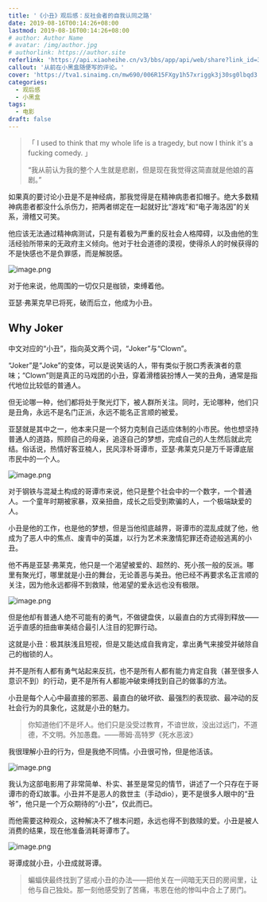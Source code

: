 ```yaml
---
title: '《小丑》观后感：反社会者的自我认同之路'
date: 2019-08-16T00:14:26+08:00
lastmod: 2019-08-16T00:14:26+08:00
# author: Author Name
# avatar: /img/author.jpg
# authorlink: https://author.site
referlink: 'https://api.xiaoheihe.cn/v3/bbs/app/api/web/share?link_id=35018201'
callout: '从前在小黑盒随便写的评论。'
cover: 'https://tva1.sinaimg.cn/mw690/006R15FXgy1h57xriggk3j30sg0lbqd3.jpg'
categories:
  - 观后感
  - 小黑盒
tags:
  - 电影
draft: false
---
```

> 「 I used to think that my whole life is a tragedy, but now I think it's a fucking comedy. 」
> 
> “我从前认为我的整个人生就是悲剧，但是现在我觉得这简直就是他娘的喜剧。”

如果真的要讨论小丑是不是神经病，那我觉得是在精神病患者扣帽子。绝大多数精神病患者都没什么杀伤力，把两者绑定在一起就好比“游戏”和“电子海洛因”的关系，滑稽又可笑。

他应该无法通过精神病测试，只是有着极为严重的反社会人格障碍，以及由他的生活经验所带来的无政府主义倾向。他对于社会道德的漠视，使得杀人的时候获得的不是快感也不是负罪感，而是解脱感。

![image.png](https://tva1.sinaimg.cn/mw690/006R15FXgy1h57wnvepgnj31hc0ss7j4.jpg)

对于他来说，他周围的一切仅只是枷锁，束缚着他。

亚瑟·弗莱克早已将死，破而后立，他成为小丑。

## Why Joker

中文对应的“小丑”，指向英文两个词，“Joker”与“Clown”。

“Joker”是“Joke”的变体，可以是说笑话的人，带有类似于脱口秀表演者的意味；“Clown”则是真正的马戏团的小丑，穿着滑稽装扮博人一笑的丑角，通常是指代地位比较低的普通人。

但无论哪一种，他们都将处于聚光灯下，被人群所关注。同时，无论哪种，他们只是丑角，永远不是名门正派，永远不能名正言顺的被爱。

亚瑟就是其中之一，他本来只是一个努力克制自己适应体制的小市民。他也想坚持普通人的道路，照顾自己的母亲，追逐自己的梦想，完成自己的人生然后就此完结。俗话说，热情好客亚楠人，民风淳朴哥谭市，亚瑟·弗莱克只是万千哥谭底层市民中的一个人。

![image.png](https://tva1.sinaimg.cn/mw690/006R15FXgy1h57wpdtvsxj31hc0ss492.jpg)

对于钢铁与混凝土构成的哥谭市来说，他只是整个社会中的一个数字，一个普通人。一个童年时期被家暴，双亲扭曲，成长之后受到欺骗的人，一个极端缺爱的人。

小丑是他的工作，也是他的梦想，但是当他彻底越界，哥谭市的混乱成就了他，他成为了恶人中的焦点、废青中的英雄，以行为艺术来激情犯罪还奇迹般逃离的小丑。

他不再是亚瑟·弗莱克，他只是一个渴望被爱的、超然的、死小孩一般的反派。哪里有聚光灯，哪里就是小丑的舞台，无论善恶与美丑。他已经不再要求名正言顺的关注，因为他永远都得不到救赎，他渴望的爱永远也没有极限。

![image.png](https://tva1.sinaimg.cn/mw690/006R15FXgy1h57wpmn8qij31hc0ss4g7.jpg)

但是他却有普通人绝不可能有的勇气，不做键盘侠，以最直白的方式得到释放——近乎直感的扭曲审美结合最引人注目的犯罪行动。

这就是小丑：极其肤浅且短视，但是又能达成自我肯定，拿出勇气来接受并破除自己的枷锁的人。

并不是所有人都有勇气站起来反抗，也不是所有人都有能力肯定自我（甚至很多人意识不到）的行动，更不是所有人都能冲破束缚找到自己的做事的方法。

小丑是每个人心中最直接的邪恶、最直白的破坏欲、最强烈的表现欲、最冲动的反社会行为的具象化，这就是小丑的魅力。

> 你知道他们不是坏人。他们只是没受过教育，不谙世故，没出过远门，不道德，不文明。外加愚蠢。——蒂姆·高特罗《死水恶波》

我很理解小丑的行为，但是我绝不同情。小丑很可怜，但是他活该。

![image.png](https://tva1.sinaimg.cn/mw690/006R15FXgy1h57wq0hqbkj31hc0ssk26.jpg)

我认为这部电影用了非常简单、朴实、甚至是常见的情节，讲述了一个只存在于哥谭市的奇幻故事。小丑并不是恶人的救世主（手动dio），更不是很多人眼中的“丑爷”，他只是一个万众期待的“小丑”，仅此而已。

而他需要这种观众，这种解决不了根本问题，永远也得不到救赎的爱。小丑是被人消费的结果，现在他准备消耗哥谭市了。

![image.png](https://tva1.sinaimg.cn/mw690/006R15FXgy1h57wq5627uj31hc0ssqf5.jpg)

哥谭成就小丑，小丑成就哥谭。

> 蝙蝠侠最终找到了惩戒小丑的办法——把他关在一间暗无天日的房间里，让他与自己独处。那一刻他感受到了苦痛，韦恩在他的惨叫中合上了房门。